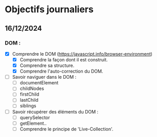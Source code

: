 # Objectifs journaliers

## 16/12/2024

### DOM :

- [x] Comprendre le DOM (https://javascript.info/browser-environment)
  - [x] Comprendre la façon dont il est construit.
  - [x] Comprendre sa structure.
  - [x] Comprendre l'auto-correction du DOM.
- [ ] Savoir naviguer dans le DOM :
  - [ ] documentElement
  - [ ] childNodes
  - [ ] firstChild
  - [ ] lastChild
  - [ ] siblings
- [ ] Savoir récupérer des éléments du DOM :
  - [ ] querySelector
  - [ ] getElement..
  - [ ] Comprendre le principe de 'Live-Collection'.
